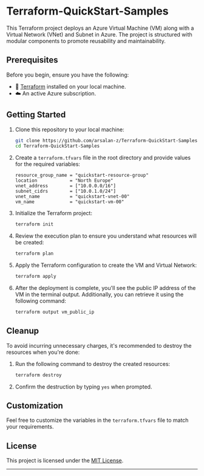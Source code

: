 # Terraform-QuickStart-Samples

This Terraform project deploys an Azure Virtual Machine (VM) along with a Virtual Network (VNet) and Subnet in Azure. The project is structured with modular components to promote reusability and maintainability.

## Prerequisites

Before you begin, ensure you have the following:

- 🚀 [Terraform](https://www.terraform.io/downloads.html) installed on your local machine.
- ☁️ An active Azure subscription.

## Getting Started

1. Clone this repository to your local machine:

   ```sh
   git clone https://github.com/arsalan-z/Terraform-QuickStart-Samples.git
   cd Terraform-QuickStart-Samples
   ```

2. Create a `terraform.tfvars` file in the root directory and provide values for the required variables:

   ```hcl
   resource_group_name = "quickstart-resource-group"
   location            = "North Europe"
   vnet_address        = ["10.0.0.0/16"]
   subnet_cidrs        = ["10.0.1.0/24"]
   vnet_name           = "quickstart-vnet-00"
   vm_name             = "quickstart-vm-00"

   ```

3. Initialize the Terraform project:

   ```sh
   terraform init
   ```

4. Review the execution plan to ensure you understand what resources will be created:

   ```sh
   terraform plan
   ```

5. Apply the Terraform configuration to create the VM and Virtual Network:

   ```sh
   terraform apply
   ```

6. After the deployment is complete, you'll see the public IP address of the VM in the terminal output. Additionally, you can retrieve it using the following command:

   ```sh
   terraform output vm_public_ip
   ```

## Cleanup

To avoid incurring unnecessary charges, it's recommended to destroy the resources when you're done:

1. Run the following command to destroy the created resources:

   ```sh
   terraform destroy
   ```

2. Confirm the destruction by typing `yes` when prompted.

## Customization

Feel free to customize the variables in the `terraform.tfvars` file to match your requirements.

## License

This project is licensed under the [MIT License](LICENSE).

---
